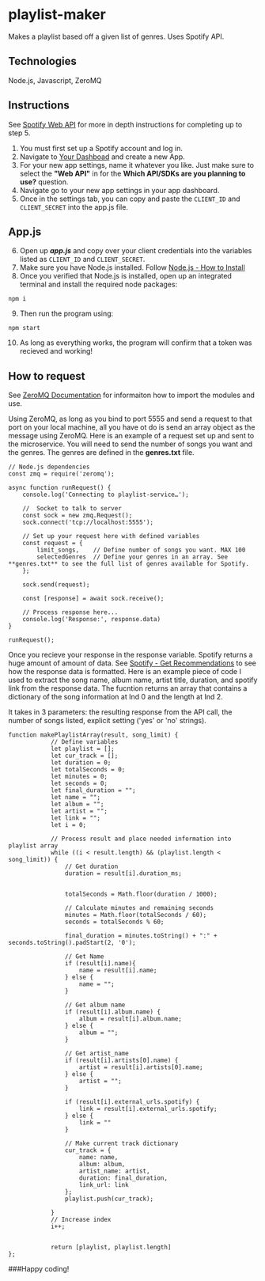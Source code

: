 # playlist-maker
Makes a playlist based off a given list of genres. Uses Spotify API. 

## Technologies
Node.js, Javascript, ZeroMQ

## Instructions
See [Spotify Web API](https://developer.spotify.com/documentation/web-api) for more in depth instructions for completing up to step 5.
1. You must first set up a Spotify account and log in.
2. Navigate to [Your Dashboad](https://developer.spotify.com/dashboard) and create a new App. 
3. For your new app settings, name it whatever you like. Just make sure to select the **"Web API"** in for the **Which API/SDKs are you planning to use?** question.
4. Navigate  go to your new app settings in your app dashboard.
5. Once in the settings tab, you can copy and paste the `CLIENT_ID` and `CLIENT_SECRET` into the app.js file.

## App.js
6. Open up ***app.js*** and copy over your client credentials into the variables listed as `CLIENT_ID` and `CLIENT_SECRET`.
7. Make sure you have Node.js installed. Follow [Node.js - How to Install](https://nodejs.org/en/learn/getting-started/how-to-install-nodejs)
8. Once you verified that Node.js is installed, open up an integrated terminal and install the required node packages: 
```
npm i
```
9. Then run the program using: 
```
npm start
```
10. As long as everything works, the program will confirm that a token was recieved and working!

## How to request
See [ZeroMQ Documentation](https://zeromq.org/get-started/) for informaiton how to import the modules and use.

Using ZeroMQ, as long as you bind to port 5555 and send a request to that port on your local machine, all you have ot do is send an array object as the message using ZeroMQ. Here is an example of a request set up and sent to the microservice. You will need to send the number of songs you want and the genres. The genres are defined in the **genres.txt** file. 

```
// Node.js dependencies
const zmq = require('zeromq');

async function runRequest() {
    console.log('Connecting to playlist-service…');

    //  Socket to talk to server
    const sock = new zmq.Request();
    sock.connect('tcp://localhost:5555');

    // Set up your request here with defined variables
    const request = {
        limit_songs,    // Define number of songs you want. MAX 100
        selectedGenres  // Define your genres in an array. See **genres.txt** to see the full list of genres available for Spotify. 
    };

    sock.send(request);

    const [response] = await sock.receive();

    // Process response here...
    console.log('Response:', response.data)
}

runRequest();
```

Once you recieve your response in the response variable. Spotify returns a huge amount of amount of data. See [Spotify - Get Recommendations](https://developer.spotify.com/documentation/web-api/reference/get-recommendations) to see how the response data is formatted. Here is an example piece of code I used to extract the song name, album name, artist title, duration, and spotify link from the response data. The fucntion returns an array that contains a dictionary of the song information at Ind 0 and the length at Ind 2. 

It takes in 3 parameters: the resulting response from the API call, the number of songs listed, explicit setting ('yes' or 'no' strings).

```
function makePlaylistArray(result, song_limit) {
            // Define variables
            let playlist = [];
            let cur_track = [];
            let duration = 0;
            let totalSeconds = 0;
            let minutes = 0;
            let seconds = 0;
            let final_duration = "";
            let name = "";
            let album = "";
            let artist = "";
            let link = "";
            let i = 0;

            // Process result and place needed information into playlist array
            while ((i < result.length) && (playlist.length < song_limit)) {
                // Get duration
                duration = result[i].duration_ms;
                

                totalSeconds = Math.floor(duration / 1000);

                // Calculate minutes and remaining seconds
                minutes = Math.floor(totalSeconds / 60);
                seconds = totalSeconds % 60;

                final_duration = minutes.toString() + ":" + seconds.toString().padStart(2, '0');

                // Get Name
                if (result[i].name){
                    name = result[i].name;
                } else {
                    name = "";
                }
                
                // Get album name
                if (result[i].album.name) {
                    album = result[i].album.name;
                } else {
                    album = "";
                }

                // Get artist_name 
                if (result[i].artists[0].name) {
                    artist = result[i].artists[0].name;
                } else {
                    artist = "";
                }

                if (result[i].external_urls.spotify) {
                    link = result[i].external_urls.spotify;
                } else {
                    link = ""
                }

                // Make current track dictionary
                cur_track = {
                    name: name,
                    album: album,
                    artist_name: artist,
                    duration: final_duration,
                    link_url: link
                };
                playlist.push(cur_track);
                
            }
            // Increase index
            i++;
            

            return [playlist, playlist.length]
};
```

###Happy coding!